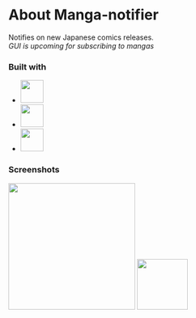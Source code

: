 # About Manga-notifier
Notifies on new Japanese comics releases.  
*GUI is upcoming for subscribing to mangas*

### Built with 
* <img src="https://img.shields.io/badge/PHP-777BB4?logo=php&logoColor=black&style=for-the-badge" height="45"/>
* <img src="https://img.shields.io/badge/Docker-2496ED?logo=docker&logoColor=white&style=for-the-badge" height="45"/>
* <img src="https://stevenmortimer.com/blog/automating-r-scripts-with-cron/cronjob.png" height="45">

### Screenshots
<img src="https://i.imgur.com/S4c4zmx.png" height="250">
<img src="https://i.imgur.com/49h1HYx.png" height="100">


